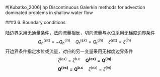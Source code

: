 #[Kubatko_2006] hp Discontinuous Galerkin methods for advection dominated problems in shallow water flow


###3.6. Boundary conditions

陆边界采用无通量条件，法向流量相反，切向流量与水位采用无梯度边界条件
$$Q_n^{(ex)} = -Q_n^{(in)} \quad Q_r^{(ex)} = Q_t^{(in)} \quad \zeta^{(ex)} = \zeta^{(in)}$$
开边界条件指定水位或流量，对应的另一变量采用无梯度边界条件
$$\zeta^{(ex)} = \zeta^{b.c} \quad \mathbf{Q^{(ex)} = Q^{(in)}}$$
$$\mathbf{Q^{(ex)} = Q^{b.c}} \quad \zeta^{(ex)} = \zeta^{(in)}$$
